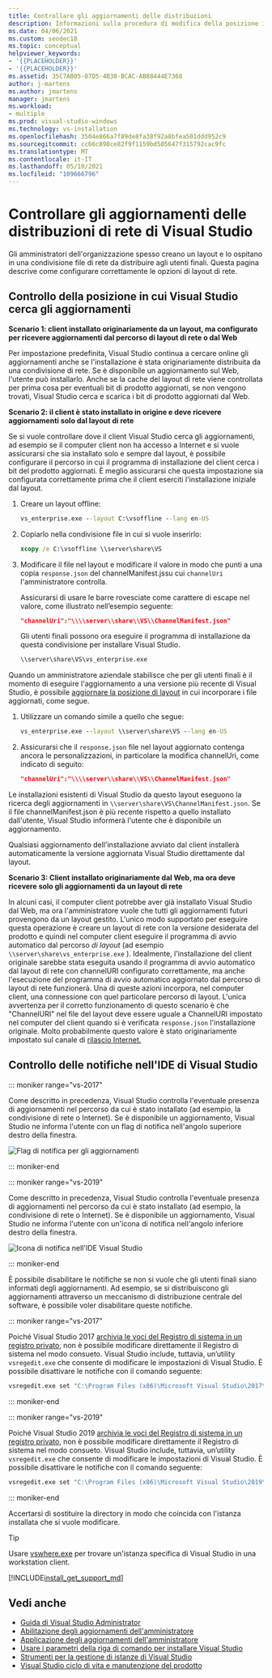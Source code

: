 ```yaml
---
title: Controllare gli aggiornamenti delle distribuzioni
description: Informazioni sulla procedura di modifica della posizione in cui Visual Studio cerca un aggiornamento durante l'installazione da una rete.
ms.date: 04/06/2021
ms.custom: seodec18
ms.topic: conceptual
helpviewer_keywords:
- '{{PLACEHOLDER}}'
- '{{PLACEHOLDER}}'
ms.assetid: 35C7AB05-07D5-4B38-BCAC-AB88444E7368
author: j-martens
ms.author: jmartens
manager: jmartens
ms.workload:
- multiple
ms.prod: visual-studio-windows
ms.technology: vs-installation
ms.openlocfilehash: 3504e866a7f89de8fa38f92a8bfea501ddd952c9
ms.sourcegitcommit: cc66c898ce82f9f1159bd505647f315792cac9fc
ms.translationtype: MT
ms.contentlocale: it-IT
ms.lasthandoff: 05/10/2021
ms.locfileid: "109666796"
---
```

# <a name="control-updates-to-network-based-visual-studio-deployments"></a>Controllare gli aggiornamenti delle distribuzioni di rete di Visual Studio

Gli amministratori dell'organizzazione spesso creano un layout e lo ospitano in una condivisione file di rete da distribuire agli utenti finali. Questa pagina descrive come configurare correttamente le opzioni di layout di rete. 

## <a name="controlling-where-visual-studio-looks-for-updates"></a>Controllo della posizione in cui Visual Studio cerca gli aggiornamenti

**Scenario 1: client installato originariamente da un layout, ma configurato per ricevere aggiornamenti dal percorso di layout di rete o dal Web**

Per impostazione predefinita, Visual Studio continua a cercare online gli aggiornamenti anche se l'installazione è stata originariamente distribuita da una condivisione di rete. Se è disponibile un aggiornamento sul Web, l'utente può installarlo. Anche se la cache del layout di rete viene controllata per prima cosa per eventuali bit di prodotto aggiornati, se non vengono trovati, Visual Studio cerca e scarica i bit di prodotto aggiornati dal Web.

**Scenario 2: il client è stato installato in origine e deve ricevere aggiornamenti solo dal layout di rete**

Se si vuole controllare dove il client Visual Studio cerca gli aggiornamenti, ad esempio se il computer client non ha accesso a Internet e si vuole assicurarsi che sia installato solo e sempre dal layout, è possibile configurare il percorso in cui il programma di installazione del client cerca i bit del prodotto aggiornati. È meglio assicurarsi che questa impostazione sia configurata correttamente prima che il client eserciti l'installazione iniziale dal layout. 

1. Creare un layout offline:

   ```cmd
   vs_enterprise.exe --layout C:\vsoffline --lang en-US
   ```

2. Copiarlo nella condivisione file in cui si vuole inserirlo:

   ```cmd
   xcopy /e C:\vsoffline \\server\share\VS
   ```

3. Modificare il file nel layout e modificare il valore in modo che punti a una copia `response.json` del channelManifest.jssu cui `channelUri` l'amministratore controlla.

   Assicurarsi di usare le barre rovesciate come carattere di escape nel valore, come illustrato nell’esempio seguente:

   ```json
   "channelUri":"\\\\server\\share\\VS\\ChannelManifest.json"
   ```

   Gli utenti finali possono ora eseguire il programma di installazione da questa condivisione per installare Visual Studio.

   ```cmd
   \\server\share\VS\vs_enterprise.exe
   ```

Quando un amministratore aziendale stabilisce che per gli utenti finali è il momento di eseguire l'aggiornamento a una versione più recente di Visual Studio, è possibile [aggiornare la posizione di layout](update-a-network-installation-of-visual-studio.md) in cui incorporare i file aggiornati, come segue.

1. Utilizzare un comando simile a quello che segue:

   ```cmd
   vs_enterprise.exe --layout \\server\share\VS --lang en-US
   ```

2. Assicurarsi che il `response.json` file nel layout aggiornato contenga ancora le personalizzazioni, in particolare la modifica channelUri, come indicato di seguito:

   ```json
   "channelUri":"\\\\server\\share\\VS\\ChannelManifest.json"
   ```

Le installazioni esistenti di Visual Studio da questo layout eseguono la ricerca degli aggiornamenti in `\\server\share\VS\ChannelManifest.json`. Se il file channelManifest.json è più recente rispetto a quello installato dall'utente, Visual Studio informerà l'utente che è disponibile un aggiornamento.

Qualsiasi aggiornamento dell'installazione avviato dal client installerà automaticamente la versione aggiornata Visual Studio direttamente dal layout.

**Scenario 3: Client installato originariamente dal Web, ma ora deve ricevere solo gli aggiornamenti da un layout di rete**

In alcuni casi, il computer client potrebbe aver già installato Visual Studio dal Web, ma ora l'amministratore vuole che tutti gli aggiornamenti futuri provengono da un layout gestito. L'unico modo supportato per eseguire questa operazione è creare un layout di rete con la versione desiderata del prodotto e quindi nel computer client eseguire il programma di avvio automatico dal percorso _di layout_ (ad esempio `\\server\share\vs_enterprise.exe` ). Idealmente, l'installazione del client originale sarebbe stata eseguita usando il programma di avvio automatico dal layout di rete con channelURI configurato correttamente, ma anche l'esecuzione del programma di avvio automatico aggiornato dal percorso di layout di rete funzionerà. Una di queste azioni incorpora, nel computer client, una connessione con quel particolare percorso di layout. L'unica avvertenza per il corretto funzionamento di questo scenario è che "ChannelURI" nel file del layout deve essere uguale a ChannelURI impostato nel computer del client quando si è verificata `response.json` l'installazione originale. Molto probabilmente questo valore è stato originariamente impostato sul canale di [rilascio Internet.](https://aka.ms/vs/16/release/channel) 


## <a name="controlling-notifications-in-the-visual-studio-ide"></a>Controllo delle notifiche nell'IDE di Visual Studio

::: moniker range="vs-2017"

Come descritto in precedenza, Visual Studio controlla l'eventuale presenza di aggiornamenti nel percorso da cui è stato installato (ad esempio, la condivisione di rete o Internet). Se è disponibile un aggiornamento, Visual Studio ne informa l'utente con un flag di notifica nell'angolo superiore destro della finestra.

   ![Flag di notifica per gli aggiornamenti](media/notification-flag.png)

::: moniker-end

::: moniker range="vs-2019"

Come descritto in precedenza, Visual Studio controlla l'eventuale presenza di aggiornamenti nel percorso da cui è stato installato (ad esempio, la condivisione di rete o Internet). Se è disponibile un aggiornamento, Visual Studio ne informa l'utente con un'icona di notifica nell'angolo inferiore destro della finestra.

   ![Icona di notifica nell'IDE Visual Studio](media/vs-2019/notification-bar.png "Icona di notifica nell'IDE Visual Studio")

::: moniker-end

È possibile disabilitare le notifiche se non si vuole che gli utenti finali siano informati degli aggiornamenti. Ad esempio, se si distribuiscono gli aggiornamenti attraverso un meccanismo di distribuzione centrale del software, è possibile voler disabilitare queste notifiche.

::: moniker range="vs-2017"

Poiché Visual Studio 2017 [archivia le voci del Registro di sistema in un registro privato](tools-for-managing-visual-studio-instances.md#editing-the-registry-for-a-visual-studio-instance), non è possibile modificare direttamente il Registro di sistema nel modo consueto. Visual Studio include, tuttavia, un’utility `vsregedit.exe` che consente di modificare le impostazioni di Visual Studio. È possibile disattivare le notifiche con il comando seguente:

```cmd
vsregedit.exe set "C:\Program Files (x86)\Microsoft Visual Studio\2017\Enterprise" HKCU ExtensionManager AutomaticallyCheckForUpdates2Override dword 0
```

::: moniker-end

::: moniker range="vs-2019"

Poiché Visual Studio 2019 [archivia le voci del Registro di sistema in un registro privato](tools-for-managing-visual-studio-instances.md#editing-the-registry-for-a-visual-studio-instance), non è possibile modificare direttamente il Registro di sistema nel modo consueto. Visual Studio include, tuttavia, un’utility `vsregedit.exe` che consente di modificare le impostazioni di Visual Studio. È possibile disattivare le notifiche con il comando seguente:

```cmd
vsregedit.exe set "C:\Program Files (x86)\Microsoft Visual Studio\2019\Enterprise" HKCU ExtensionManager AutomaticallyCheckForUpdates2Override dword 0
```

::: moniker-end

Accertarsi di sostituire la directory in modo che coincida con l'istanza installata che si vuole modificare.

> [!TIP]
> Usare [vswhere.exe](tools-for-managing-visual-studio-instances.md#detecting-existing-visual-studio-instances) per trovare un'istanza specifica di Visual Studio in una workstation client.

[!INCLUDE[install_get_support_md](includes/install_get_support_md.md)]

## <a name="see-also"></a>Vedi anche

* [Guida di Visual Studio Administrator](visual-studio-administrator-guide.md)
* [Abilitazione degli aggiornamenti dell'amministratore](enabling-administrator-updates.md)
* [Applicazione degli aggiornamenti dell'amministratore](applying-administrator-updates.md)
* [Usare i parametri della riga di comando per installare Visual Studio](use-command-line-parameters-to-install-visual-studio.md)
* [Strumenti per la gestione di istanze di Visual Studio](tools-for-managing-visual-studio-instances.md)
* [Visual Studio ciclo di vita e manutenzione del prodotto](/visualstudio/releases/2019/servicing/)

